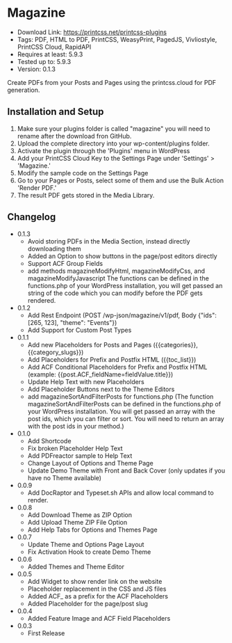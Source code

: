 # Magazine

* Download Link: https://printcss.net/printcss-plugins
* Tags: PDF, HTML to PDF, PrintCSS, WeasyPrint, PagedJS, Vivliostyle, PrintCSS Cloud, RapidAPI
* Requires at least: 5.9.3
* Tested up to: 5.9.3
* Version: 0.1.3

Create PDFs from your Posts and Pages using the printcss.cloud for PDF generation.

## Installation and Setup

1. Make sure your plugins folder is called "magazine" you will need to rename after the download fron GitHub.
2. Upload the complete directory into your wp-content/plugins folder.
3. Activate the plugin through the 'Plugins' menu in WordPress
4. Add your PrintCSS Cloud Key to the Settings Page under 'Settings' > 'Magazine.'
5. Modify the sample code on the Settings Page
6. Go to your Pages or Posts, select some of them and use the Bulk Action 'Render PDF.'
7. The result PDF gets stored in the Media Library.

## Changelog

- 0.1.3
    - Avoid storing PDFs in the Media Section, instead directly downloading them
	- Added an Option to show buttons in the page/post editors directly 
	- Support ACF Group Fields 
	- add methods magazineModifyHtml, magazineModifyCss, and magazineModifyJavascript
	  The functions can be defined in the functions.php of your WordPress installation, you will get passed an string of the code which you can modify before the PDF gets rendered.
- 0.1.2
    - Add Rest Endpoint (POST /wp-json/magazine/v1/pdf, Body {"ids": [265, 123], "theme": "Events"})
    - Add Support for Custom Post Types
- 0.1.1
    - Add new Placeholders for Posts and Pages ({{categories}}, {{category_slugs}})
    - Add Placeholders for Prefix and Postfix HTML ({{toc_list}})
    - Add ACF Conditional Placeholders for Prefix and Postfix HTML (example: {{post.ACF_fieldName=fieldValue.title}})
    - Update Help Text with new Placeholders 
    - Add Placeholder Buttons next to the Theme Editors
    - add magazineSortAndFilterPosts for functions.php (The function magazineSortAndFilterPosts can be defined in the functions.php of your WordPress installation. You will get passed an array with the post ids, which you can filter or sort. You will need to return an array with the post ids in your method.)
- 0.1.0
    - Add Shortcode
    - Fix broken Placeholder Help Text
    - Add PDFreactor sample to Help Text
    - Change Layout of Options and Theme Page
    - Update Demo Theme with Front and Back Cover (only updates if you have no Theme available)
- 0.0.9
    - Add DocRaptor and Typeset.sh APIs and allow local command to render.
- 0.0.8
    - Add Download Theme as ZIP Option
    - Add Upload Theme ZIP File Option
    - Add Help Tabs for Options and Themes Page
- 0.0.7
    - Update Theme and Options Page Layout
    - Fix Activation Hook to create Demo Theme
- 0.0.6
    - Added Themes and Theme Editor
- 0.0.5 
    - Add Widget to show render link on the website
    - Placeholder replacement in the CSS and JS files
    - Added ACF_ as a prefix for the ACF Placeholders
    - Added Placeholder for the page/post slug
- 0.0.4 
    - Added Feature Image and ACF Field Placeholders
- 0.0.3 
    - First Release
